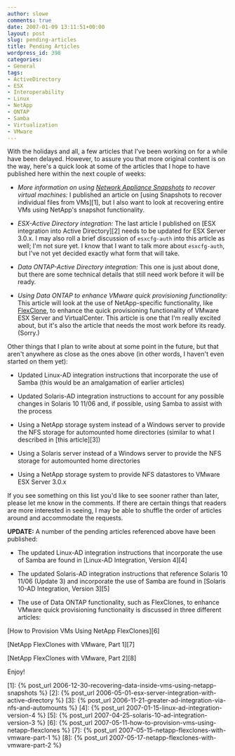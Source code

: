 ```yaml
---
author: slowe
comments: true
date: 2007-01-09 13:11:51+00:00
layout: post
slug: pending-articles
title: Pending Articles
wordpress_id: 398
categories:
- General
tags:
- ActiveDirectory
- ESX
- Interoperability
- Linux
- NetApp
- ONTAP
- Samba
- Virtualization
- VMware
---
```


With the holidays and all, a few articles that I've been working on for a while have been delayed. However, to assure you that more original content is on the way, here's a quick look at some of the articles that I hope to have published here within the next couple of weeks:

* _More information on using [Network Appliance Snapshots](http://www.netapp.com/products/software/snapshot.html) to recover virtual machines:_ I published an article on [using Snapshots to recover individual files from VMs][1], but I also want to look at recovering entire VMs using NetApp's snapshot functionality.

* _ESX-Active Directory integration:_ The last article I published on [ESX integration into Active Directory][2] needs to be updated for ESX Server 3.0.x. I may also roll a brief discussion of `esxcfg-auth` into this article as well; I'm not sure yet. I know that I want to talk more about `esxcfg-auth`, but I've not yet decided exactly what form that will take.

* _Data ONTAP-Active Directory integration:_ This one is just about done, but there are some technical details that still need work before it will be ready.

* _Using Data ONTAP to enhance VMware quick provisioning functionality:_ This article will look at the use of NetApp-specific functionality, like [FlexClone](http://www.netapp.com/products/software/flexclone.html), to enhance the quick provisioning functionality of VMware ESX Server and VirtualCenter. This article is one that I'm really excited about, but it's also the article that needs the most work before its ready. (Sorry.)

Other things that I plan to write about at some point in the future, but that aren't anywhere as close as the ones above (in other words, I haven't even started on them yet):

* Updated Linux-AD integration instructions that incorporate the use of Samba (this would be an amalgamation of earlier articles)

* Updated Solaris-AD integration instructions to account for any possible changes in Solaris 10 11/06 and, if possible, using Samba to assist with the process

* Using a NetApp storage system instead of a Windows server to provide the NFS storage for automounted home directories (similar to what I described in [this article][3])

* Using a Solaris server instead of a Windows server to provide the NFS storage for automounted home directories

* Using a NetApp storage system to provide NFS datastores to VMware ESX Server 3.0.x

If you see something on this list you'd like to see sooner rather than later, please let me know in the comments. If there are certain things that readers are more interested in seeing, I may be able to shuffle the order of articles around and accommodate the requests.

**UPDATE:** A number of the pending articles referenced above have been published:

* The updated Linux-AD integration instructions that incorporate the use of Samba are found in [Linux-AD Integration, Version 4][4]

* The updated Solaris-AD integration instructions that reference Solaris 10 11/06 (Update 3) and incorporate the use of Samba are found in [Solaris 10-AD Integration, Version 3][5]

* The use of Data ONTAP functionality, such as FlexClones, to enhance VMware quick provisioning functionality is discussed in three different articles:  

[How to Provision VMs Using NetApp FlexClones][6]  

[NetApp FlexClones with VMware, Part 1][7]  

[NetApp FlexClones with VMware, Part 2][8]

Enjoy!

[1]: {% post_url 2006-12-30-recovering-data-inside-vms-using-netapp-snapshots %}
[2]: {% post_url 2006-05-01-esx-server-integration-with-active-directory %}
[3]: {% post_url 2006-11-21-greater-ad-integration-via-nfs-and-automounts %}
[4]: {% post_url 2007-01-15-linux-ad-integration-version-4 %}
[5]: {% post_url 2007-04-25-solaris-10-ad-integration-version-3 %}
[6]: {% post_url 2007-05-11-how-to-provision-vms-using-netapp-flexclones %}
[7]: {% post_url 2007-05-15-netapp-flexclones-with-vmware-part-1 %}
[8]: {% post_url 2007-05-17-netapp-flexclones-with-vmware-part-2 %}
